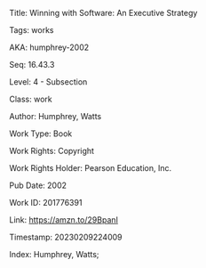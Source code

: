Title:  Winning with Software: An Executive Strategy

Tags:   works

AKA:    humphrey-2002

Seq:    16.43.3

Level:  4 - Subsection

Class:  work

Author: Humphrey, Watts

Work Type: Book

Work Rights: Copyright

Work Rights Holder: Pearson Education, Inc.

Pub Date: 2002

Work ID: 201776391

Link:   https://amzn.to/29BpanI

Timestamp: 20230209224009

Index:  Humphrey, Watts; 
